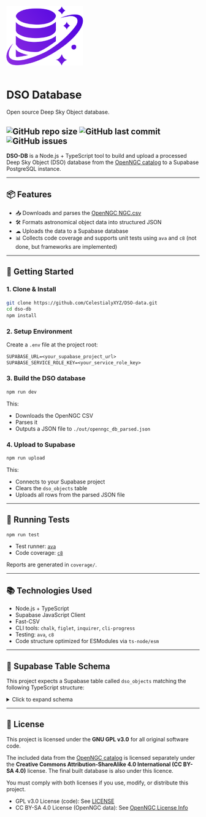 
<img src="logo.svg" alt="DSO-DB Logo" width="200"/><br/><br/>

# DSO Database
Open source Deep Sky Object database.

![GitHub repo size](https://img.shields.io/github/stars/CelestialyXYZ/DSO-data)
![GitHub last commit](https://img.shields.io/github/last-commit/CelestialyXYZ/DSO-data)
![GitHub issues](https://img.shields.io/github/issues/CelestialyXYZ/DSO-data)
---

**DSO-DB** is a Node.js + TypeScript tool to build and upload a processed Deep Sky Object (DSO) database from the [OpenNGC catalog](https://github.com/mattiaverga/OpenNGC) to a Supabase PostgreSQL instance.

---

## 📦 Features

- 📥 Downloads and parses the [OpenNGC NGC.csv](https://raw.githubusercontent.com/mattiaverga/OpenNGC/refs/heads/master/database_files/NGC.csv)
- 🛠 Formats astronomical object data into structured JSON
- ☁ Uploads the data to a Supabase database
- 📊 Collects code coverage and supports unit tests using `ava` and `c8` (not done, but frameworks are implemented)

---

## 🚀 Getting Started

### 1. Clone & Install

```bash
git clone https://github.com/CelestialyXYZ/DSO-data.git
cd dso-db
npm install
````

### 2. Setup Environment

Create a `.env` file at the project root:

```env
SUPABASE_URL=<your_supabase_project_url>
SUPABASE_SERVICE_ROLE_KEY=<your_service_role_key>
```

### 3. Build the DSO database

```bash
npm run dev
```

This:

* Downloads the OpenNGC CSV
* Parses it
* Outputs a JSON file to `./out/openngc_db_parsed.json`

### 4. Upload to Supabase

```bash
npm run upload
```

This:

* Connects to your Supabase project
* Clears the `dso_objects` table
* Uploads all rows from the parsed JSON file

---

## 🧪 Running Tests

```bash
npm run test
```

* Test runner: [`ava`](https://github.com/avajs/ava)
* Code coverage: [`c8`](https://github.com/bcoe/c8)

Reports are generated in `coverage/`.

---

## 📚 Technologies Used

* Node.js + TypeScript
* Supabase JavaScript Client
* Fast-CSV
* CLI tools: `chalk`, `figlet`, `inquirer`, `cli-progress`
* Testing: `ava`, `c8`
* Code structure optimized for ESModules via `ts-node/esm`

---

## 📘 Supabase Table Schema

This project expects a Supabase table called `dso_objects` matching the following TypeScript structure:

<details>
<summary>Click to expand schema</summary>

Refer to the `DSORow_processed` type in `uploadToDB.ts` for detailed field documentation, including object types, magnitudes, identifiers, and source tracking.

</details>

---

## 📝 License

This project is licensed under the **GNU GPL v3.0** for all original software code.

The included data from the [OpenNGC catalog](https://github.com/mattiaverga/OpenNGC) is licensed separately under the **Creative Commons Attribution-ShareAlike 4.0 International (CC BY-SA 4.0)** license. The final built database is also under this licence.

You must comply with both licenses if you use, modify, or distribute this project.

- GPL v3.0 License (code): See [LICENSE](./LICENSE)
- CC BY-SA 4.0 License (OpenNGC data): See [OpenNGC License Info](https://github.com/mattiaverga/OpenNGC#license)

